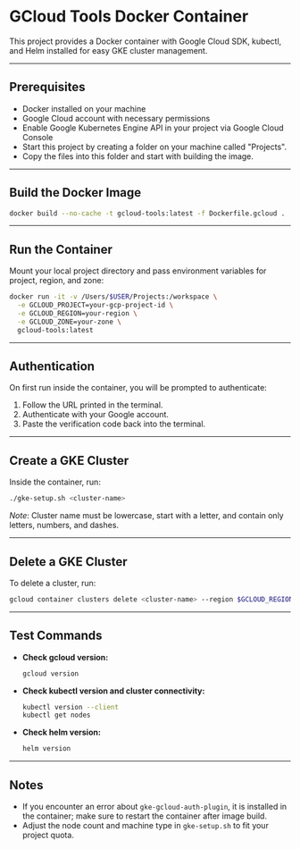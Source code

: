 # GCloud Tools Docker Container

This project provides a Docker container with Google Cloud SDK, kubectl, and Helm installed for easy GKE cluster management.

---

## Prerequisites

- Docker installed on your machine
- Google Cloud account with necessary permissions
- Enable Google Kubernetes Engine API in your project via Google Cloud Console
- Start this project by creating a folder on your machine called "Projects".
- Copy the files into this folder and start with building the image.

---

## Build the Docker Image

```bash
docker build --no-cache -t gcloud-tools:latest -f Dockerfile.gcloud .
```

---

## Run the Container

Mount your local project directory and pass environment variables for project, region, and zone:

```bash
docker run -it -v /Users/$USER/Projects:/workspace \
  -e GCLOUD_PROJECT=your-gcp-project-id \
  -e GCLOUD_REGION=your-region \
  -e GCLOUD_ZONE=your-zone \
  gcloud-tools:latest
```

---

## Authentication

On first run inside the container, you will be prompted to authenticate:

1. Follow the URL printed in the terminal.
2. Authenticate with your Google account.
3. Paste the verification code back into the terminal.

---

## Create a GKE Cluster

Inside the container, run:

```bash
./gke-setup.sh <cluster-name>
```

*Note*: Cluster name must be lowercase, start with a letter, and contain only letters, numbers, and dashes.

---

## Delete a GKE Cluster

To delete a cluster, run:

```bash
gcloud container clusters delete <cluster-name> --region $GCLOUD_REGION --project $GCLOUD_PROJECT
```

---

## Test Commands

- **Check gcloud version:**

  ```bash
  gcloud version
  ```

- **Check kubectl version and cluster connectivity:**

  ```bash
  kubectl version --client
  kubectl get nodes
  ```

- **Check helm version:**

  ```bash
  helm version
  ```

---

## Notes

- If you encounter an error about `gke-gcloud-auth-plugin`, it is installed in the container; make sure to restart the container after image build.
- Adjust the node count and machine type in `gke-setup.sh` to fit your project quota.
